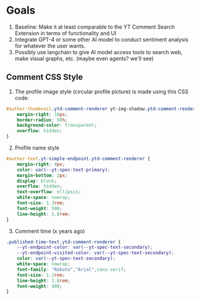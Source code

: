 # Goals

1. Baseline: Make it at least comparable to the YT Comment Search Extension in terms of functionality and UI
2. Integrate GPT-4 or some other AI model to conduct sentiment analysis for whatever the user wants.
3. Possibly use langchain to give AI model access tools to search web, make visual graphs, etc. (maybe even agents? we'll see)

## Comment CSS Style

1. The profile image style (circular profile picture) is made using this CSS code:

```css
#author-thumbnail.ytd-comment-renderer yt-img-shadow.ytd-comment-renderer {
    margin-right: 16px;
    border-radius: 50%;
    background-color: transparent;
    overflow: hidden;
}
```
2. Profile name style

```css
#author-text.yt-simple-endpoint.ytd-comment-renderer {
    margin-right: 4px;
    color: var(--yt-spec-text-primary);
    margin-bottom: 2px;
    display: block;
    overflow: hidden;
    text-overflow: ellipsis;
    white-space: nowrap;
    font-size: 1.3rem;
    font-weight: 500;
    line-height: 1.8rem;
}
```
3. Comment time (x years ago)

```css
.published-time-text.ytd-comment-renderer {
    --yt-endpoint-color: var(--yt-spec-text-secondary);
    --yt-endpoint-visited-color: var(--yt-spec-text-secondary);
    color: var(--yt-spec-text-secondary);
    white-space: nowrap;
    font-family: "Roboto","Arial",sans-serif;
    font-size: 1.2rem;
    line-height: 1.8rem;
    font-weight: 400;
}
```
